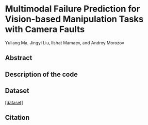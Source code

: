 # Multimodal Failure Prediction for Vision-based Manipulation Tasks with Camera Faults
Yuliang Ma, Jingyi Liu, Ilshat Mamaev, and Andrey Morozov
## Abstract

## Description of the code

## Dataset
[\[dataset\]](https://www.kaggle.com/datasets/yuliangma/proactive-failure-prediction)

## Citation

